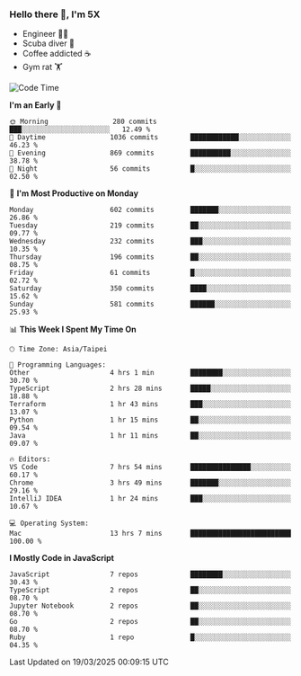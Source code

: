 ### Hello there 👋, I'm 5X

* Engineer 👨‍💻
* Scuba diver 🤿
* Coffee addicted ☕️
* Gym rat 🏋️

<!--START_SECTION:waka-->
![Code Time](http://img.shields.io/badge/Code%20Time-1%2C508%20hrs%2014%20mins-blue)

**I'm an Early 🐤** 

```text
🌞 Morning                280 commits         ███░░░░░░░░░░░░░░░░░░░░░░   12.49 % 
🌆 Daytime                1036 commits        ████████████░░░░░░░░░░░░░   46.23 % 
🌃 Evening                869 commits         ██████████░░░░░░░░░░░░░░░   38.78 % 
🌙 Night                  56 commits          █░░░░░░░░░░░░░░░░░░░░░░░░   02.50 % 
```
📅 **I'm Most Productive on Monday** 

```text
Monday                   602 commits         ███████░░░░░░░░░░░░░░░░░░   26.86 % 
Tuesday                  219 commits         ██░░░░░░░░░░░░░░░░░░░░░░░   09.77 % 
Wednesday                232 commits         ███░░░░░░░░░░░░░░░░░░░░░░   10.35 % 
Thursday                 196 commits         ██░░░░░░░░░░░░░░░░░░░░░░░   08.75 % 
Friday                   61 commits          █░░░░░░░░░░░░░░░░░░░░░░░░   02.72 % 
Saturday                 350 commits         ████░░░░░░░░░░░░░░░░░░░░░   15.62 % 
Sunday                   581 commits         ██████░░░░░░░░░░░░░░░░░░░   25.93 % 
```


📊 **This Week I Spent My Time On** 

```text
🕑︎ Time Zone: Asia/Taipei

💬 Programming Languages: 
Other                    4 hrs 1 min         ████████░░░░░░░░░░░░░░░░░   30.70 % 
TypeScript               2 hrs 28 mins       █████░░░░░░░░░░░░░░░░░░░░   18.88 % 
Terraform                1 hr 43 mins        ███░░░░░░░░░░░░░░░░░░░░░░   13.07 % 
Python                   1 hr 15 mins        ██░░░░░░░░░░░░░░░░░░░░░░░   09.54 % 
Java                     1 hr 11 mins        ██░░░░░░░░░░░░░░░░░░░░░░░   09.07 % 

🔥 Editors: 
VS Code                  7 hrs 54 mins       ███████████████░░░░░░░░░░   60.17 % 
Chrome                   3 hrs 49 mins       ███████░░░░░░░░░░░░░░░░░░   29.16 % 
IntelliJ IDEA            1 hr 24 mins        ███░░░░░░░░░░░░░░░░░░░░░░   10.67 % 

💻 Operating System: 
Mac                      13 hrs 7 mins       █████████████████████████   100.00 % 
```

**I Mostly Code in JavaScript** 

```text
JavaScript               7 repos             ████████░░░░░░░░░░░░░░░░░   30.43 % 
TypeScript               2 repos             ██░░░░░░░░░░░░░░░░░░░░░░░   08.70 % 
Jupyter Notebook         2 repos             ██░░░░░░░░░░░░░░░░░░░░░░░   08.70 % 
Go                       2 repos             ██░░░░░░░░░░░░░░░░░░░░░░░   08.70 % 
Ruby                     1 repo              █░░░░░░░░░░░░░░░░░░░░░░░░   04.35 % 
```




 Last Updated on 19/03/2025 00:09:15 UTC
<!--END_SECTION:waka-->
